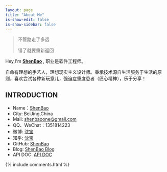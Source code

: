 ```yaml
---
layout: page
title: "About Me"
is-show-edit: false
is-show-sidebar: false
---
```


> 不管路走了多远
>
> 错了就要重新返回

Hey,I'm <strong>
<a href="https://github.com/ShenBao/" target="_blank">ShenBao</a>
</strong>, 职业是软件工程师。

自命有理想的手艺人，理想现实主义设计师。秉承技术源自生活服务于生活的原则，喜欢尝试各种新玩意儿，强迫症重度患者（匠心精神），乐于分享！

## INTRODUCTION

- Name：[ShenBao](https://github.com/ShenBao)
- City: BeiJing,China
- Mail: <a href="mailto:shenbaoone@gmail.com">shenbaoone@gmail.com</a>
- QQ、WeChat：1351814223
- 微博: [沈宝](http://weibo.com/ShenBaoPro)
- 知乎: [沈宝](https://www.zhihu.com/people/shenbao)
- GitHub: [ShenBao](https://github.com/ShenBao)
- Blog: [ShenBao Blog](https://shenbao.github.io)
- API DOC: [API DOC](https://shenbao.github.io/blog)

<!-- ## TECHNOLOGY

- HTML / HTML5
- CSS / CSS3
- LESS / SASS
- Bootstrap
- JavaScript / ES5 / ES6+
- Jquery / Zepto
- React / React-Router / Redux / React-Native
- Vue / Vue-Router / Vuex
- Webpack / Gulp / FIS3 / rollup
- Nodejs / Express / Koa
- doT.js / Jade / Handlebarsjs
- Liunx / Shell / Nginx / mysql
- Git / SVN -->

<!-- ## QR CODE

<p>注：添加时请备注来源及姓名！</p>

<img src="{{ "/img/config/myerweima-QQ-1.png" | relative_url }}" alt="我的QQ二维码" width="240">
<img src="{{ "/img/config/myerweima-wechat-1.png" | relative_url }}" alt="我的微信二维码" width="240"> -->


{% include comments.html %}
